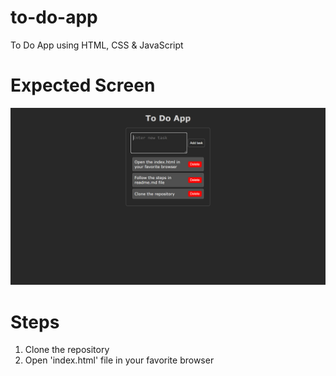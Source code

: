 # to-do-app
To Do App using HTML, CSS &amp; JavaScript

# Expected Screen
![alt text](https://github.com/hardcore-coder-69/to-do-app/blob/main/to-do-app/expected-screen/to-do.png?raw=true)

# Steps
1. Clone the repository
2. Open 'index.html' file in your favorite browser
